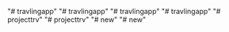 "# travlingapp" 
"# travlingapp" 
"# travlingapp" 
"# travlingapp" 
"# projecttrv" 
"# projecttrv" 
"# new" 
"# new" 
